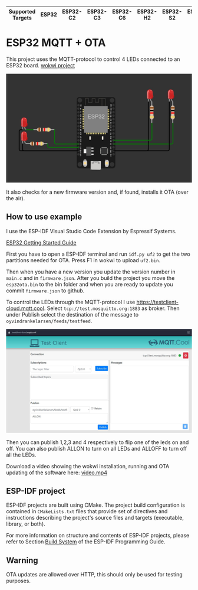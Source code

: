 | Supported Targets | ESP32 | ESP32-C2 | ESP32-C3 | ESP32-C6 | ESP32-H2 | ESP32-S2 | ESP32-S3 |
| ----------------- | ----- | -------- | -------- | -------- | -------- | -------- | -------- |

# ESP32 MQTT + OTA

This project uses the MQTT-protocol to control 4 LEDs connected to an ESP32 board.
[wokwi project](https://wokwi.com/projects/379464083899436033)

![wokwi](wokwi-1.jpg)

It also checks for a new firmware version and, if found, installs it OTA (over the air). 

## How to use example

I use the ESP-IDF Visual Studio Code Extension by Espressif Systems.

[ESP32 Getting Started Guide](https://docs.espressif.com/projects/esp-idf/en/stable/get-started/index.html)

First you have to open a ESP-IDF terminal and run `idf.py uf2` to get the two partitions needed for OTA. Press F1 in wokwi to upload `uf2.bin`.

Then when you have a new version you update the version number in `main.c` and in `firmware.json`. After you build the project you move the `esp32ota.bin` to the bin folder and when you are ready to update you commit `firmware.json` to github.

To control the LEDs through the MQTT-protocol I use https://testclient-cloud.mqtt.cool. Select `tcp://test.mosquitto.org:1883` as broker. Then under Publish select the destination of the message to `oyvindrankelarsen/feeds/testfeed`.

![MQTT](mqtt-1.jpg)

Then you can publish 1,2,3 and 4 respectively to flip one of the leds on and off.
You can also publish ALLON to turn on all LEDs and ALLOFF to turn off all the LEDs.

Download a video showing the wokwi installation, running and OTA updating of the software here: [video.mp4](https://github.com/oyvindrankelarsen/esp32ota/raw/main/bin/video.mp4)

## ESP-IDF project

ESP-IDF projects are built using CMake. The project build configuration is contained in `CMakeLists.txt` files that provide set of directives and instructions describing the project's source files and targets (executable, library, or both).

For more information on structure and contents of ESP-IDF projects, please refer to Section [Build System](https://docs.espressif.com/projects/esp-idf/en/latest/esp32/api-guides/build-system.html) of the ESP-IDF Programming Guide.

## Warning

OTA updates are allowed over HTTP, this should only be used for testing purposes.